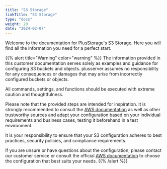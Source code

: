 ```yaml
---
title: "S3 Storage"
linkTitle: "S3 Storage"
type: "docs"
weight: 20
date: "2024-02-07"
---
```

Welcome to the documentation for PlusStorage's S3 Storage. Here you will find all the information you need for a perfect start.

{{% alert title="Warning" color="warning" %}}
The information provided in this customer documentation serves solely as examples and guidance for configuring S3 buckets and objects. plusserver assumes no responsibility for any consequences or damages that may arise from incorrectly configured buckets or objects.

All commands, settings, and functions should be executed with extreme caution and thoughtfulness.

Please note that the provided steps are intended for inspiration. It is strongly recommended to consult the [AWS documentation](https://docs.aws.amazon.com/AmazonS3/latest/userguide/Welcome.html) as well as other trustworthy sources and adapt your configuration based on your individual requirements and business cases, testing it beforehand in a test environment.

It is your responsibility to ensure that your S3 configuration adheres to best practices, security policies, and compliance requirements.

If you are unsure or have questions about the configuration, please contact our customer service or consult the official [AWS documentation](https://docs.aws.amazon.com/AmazonS3/latest/userguide/Welcome.html) to choose the configuration that best suits your needs.
{{% /alert %}}